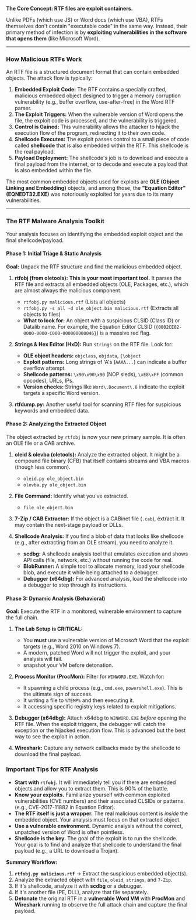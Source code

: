 **The Core Concept: RTF files are exploit containers.**

Unlike PDFs (which use JS) or Word docs (which use VBA), RTFs themselves don't contain "executable code" in the same way. Instead, their primary method of infection is by **exploiting vulnerabilities in the software that opens them** (like Microsoft Word).

---

### How Malicious RTFs Work

An RTF file is a structured document format that can contain embedded objects. The attack flow is typically:

1.  **Embedded Exploit Code:** The RTF contains a specially crafted, malicious embedded object designed to trigger a memory corruption vulnerability (e.g., buffer overflow, use-after-free) in the Word RTF parser.
2.  **The Exploit Triggers:** When the vulnerable version of Word opens the file, the exploit code is processed, and the vulnerability is triggered.
3.  **Control is Gained:** This vulnerability allows the attacker to hijack the execution flow of the program, redirecting it to their own code.
4.  **Shellcode Executes:** The exploit passes control to a small piece of code called **shellcode** that is also embedded within the RTF. This shellcode is the real payload.
5.  **Payload Deployment:** The shellcode's job is to download and execute a final payload from the internet, or to decode and execute a payload that is also embedded within the file.

The most common embedded objects used for exploits are **OLE (Object Linking and Embedding)** objects, and among those, the **"Equation Editor" (EQNEDT32.EXE)** was notoriously exploited for years due to its many vulnerabilities.

---

### The RTF Malware Analysis Toolkit

Your analysis focuses on identifying the embedded exploit object and the final shellcode/payload.

#### **Phase 1: Initial Triage & Static Analysis**

**Goal:** Unpack the RTF structure and find the malicious embedded object.

1.  **rtfobj (from oletools):** **This is your most important tool.** It parses the RTF file and extracts all embedded objects (OLE, Packages, etc.), which are almost always the malicious component.
    *   `rtfobj.py malicious.rtf` (Lists all objects)
    *   `rtfobj.py -s all -d ole_object.bin malicious.rtf` (Extracts all objects to files)
    *   **What to look for:** An object with a suspicious CLSID (Class ID) or Datalib name. For example, the Equation Editor CLSID (`{0002CE02-0000-0000-C000-000000000046}`) is a massive red flag.

2.  **Strings & Hex Editor (HxD):** Run `strings` on the RTF file. Look for:
    *   **OLE object headers:** `objclass`, `objdata`, `{\object`
    *   **Exploit patterns:** Long strings of 'A's (`AAAA...`) can indicate a buffer overflow attempt.
    *   **Shellcode patterns:** `\x90\x90\x90` (NOP sleds), `\xE8\xFF` (common opcodes), URLs, IPs.
    *   **Version checks:** Strings like `Word\.Document\.8` indicate the exploit targets a specific Word version.

3.  **rtfdump.py:** Another useful tool for scanning RTF files for suspicious keywords and embedded data.

#### **Phase 2: Analyzing the Extracted Object**

The object extracted by `rtfobj` is now your new primary sample. It is often an OLE file or a CAB archive.

1.  **oleid & olevba (oletools):** Analyze the extracted object. It might be a compound file binary (CFB) that itself contains streams and VBA macros (though less common).
    *   `oleid.py ole_object.bin`
    *   `olevba.py ole_object.bin`

2.  **File Command:** Identify what you've extracted.
    *   `file ole_object.bin`

3.  **7-Zip / CAB Extractor:** If the object is a CABinet file (`.cab`), extract it. It may contain the next-stage payload or DLLs.

4.  **Shellcode Analysis:** If you find a blob of data that looks like shellcode (e.g., after extracting from an OLE stream), you need to analyze it.
    *   **scdbg:** A shellcode analysis tool that emulates execution and shows API calls (file, network, etc.) without running the code for real.
    *   **BlobRunner:** A simple tool to allocate memory, load your shellcode blob, and execute it while being attached to a debugger.
    *   **Debugger (x64dbg):** For advanced analysis, load the shellcode into a debugger to step through its instructions.

#### **Phase 3: Dynamic Analysis (Behavioral)**

**Goal:** Execute the RTF in a monitored, vulnerable environment to capture the full chain.

1.  **The Lab Setup is CRITICAL:**
    *   You **must** use a vulnerable version of Microsoft Word that the exploit targets (e.g., Word 2010 on Windows 7).
    *   A modern, patched Word will not trigger the exploit, and your analysis will fail.
    *   snapshot your VM before detonation.

2.  **Process Monitor (ProcMon):** Filter for `WINWORD.EXE`. Watch for:
    *   It spawning a child process (e.g., `cmd.exe`, `powershell.exe`). This is the ultimate sign of success.
    *   It writing a file to `%TEMP%` and then executing it.
    *   It accessing specific registry keys related to exploit mitigations.

3.  **Debugger (x64dbg):** Attach x64dbg to `WINWORD.EXE` *before* opening the RTF file. When the exploit triggers, the debugger will catch the exception or the hijacked execution flow. This is advanced but the best way to see the exploit in action.

4.  **Wireshark:** Capture any network callbacks made by the shellcode to download the final payload.

### Important Tips for RTF Analysis

*   **Start with `rtfobj`.** It will immediately tell you if there are embedded objects and allow you to extract them. This is 90% of the battle.
*   **Know your exploits.** Familiarize yourself with common exploited vulnerabilities (CVE numbers) and their associated CLSIDs or patterns. (e.g., CVE-2017-11882 in Equation Editor).
*   **The RTF itself is just a wrapper.** The real malicious content is *inside* the embedded object. Your analysis must focus on that extracted object.
*   **Use a vulnerable environment.** Dynamic analysis without the correct, unpatched version of Word is often pointless.
*   **Shellcode is the key.** The goal of the exploit is to run the shellcode. Your goal is to find and analyze that shellcode to understand the final payload (e.g., a URL to download a Trojan).

**Summary Workflow:**
1.  **`rtfobj.py malicious.rtf`** -> Extract the suspicious embedded object(s).
2.  Analyze the extracted object with `file`, `oleid`, `strings`, and `7-Zip`.
3.  If it's shellcode, analyze it with **scdbg** or a debugger.
4.  If it's another file (PE, DLL), analyze that file separately.
5.  **Detonate** the original RTF in a **vulnerable Word VM** with **ProcMon** and **Wireshark** running to observe the full attack chain and capture the final payload.